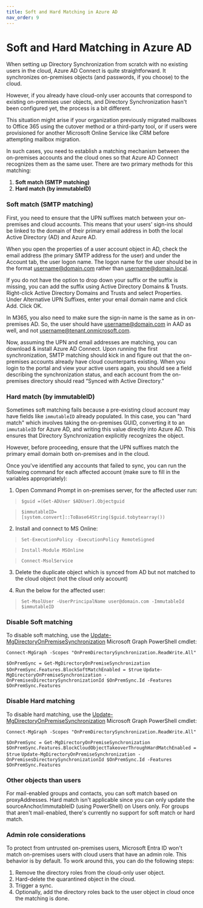 ```yaml
---
title: Soft and Hard Matching in Azure AD
nav_order: 9
---
```

# Soft and Hard Matching in Azure AD
When setting up Directory Synchronization from scratch with no existing users in the cloud, Azure AD Connect is quite straightforward. It synchronizes on-premises objects (and passwords, if you choose) to the cloud.

However, if you already have cloud-only user accounts that correspond to existing on-premises user objects, and Directory Synchronization hasn't been configured yet, the process is a bit different. 

This situation might arise if your organization previously migrated mailboxes to Office 365 using the cutover method or a third-party tool, or if users were provisioned for another Microsoft Online Service like CRM before attempting mailbox migration.

In such cases, you need to establish a matching mechanism between the on-premises accounts and the cloud ones so that Azure AD Connect recognizes them as the same user. There are two primary methods for this matching:

1. **Soft match (SMTP matching)**
2. **Hard match (by immutableID)**

### Soft match (SMTP matching)
First, you need to ensure that the UPN suffixes match between your on-premises and cloud accounts. This means that your users' sign-ins should be linked to the domain of their primary email address in both the local Active Directory (AD) and Azure AD.

When you open the properties of a user account object in AD, check the email address (the primary SMTP address for the user) and under the Account tab, the user logon name.
 The logon name for the user should be in the format username@domain.com rather than username@domain.local. 

If you do not have the option to drop down your suffix or the suffix is missing, you can add the suffix using Active Directory Domains & Trusts. Right-click Active Directory Domains and Trusts and select Properties. Under Alternative UPN Suffixes, enter your email domain name and click Add. Click OK.

In M365, you also need to make sure the sign-in name is the same as in on-premises AD.  So, the user should have username@domain.com in AAD as well, and not username@tenant.onmicrosoft.com.

Now, assuming the UPN and email addresses are matching, you can download & install Azure AD Connect. Upon running the first synchronization, SMTP matching should kick in and figure out that the on-premises accounts already have cloud counterparts existing.  When you login to the portal and view your active users again, you should see a field describing the synchronization status, and each account from the on-premises directory should read “Synced with Active Directory.”

### Hard match (by immutableID)

Sometimes soft matching fails because a pre-existing cloud account may have fields like `immutableID` already populated. In this case, you can "hard match" which involves taking the on-premises GUID, converting it to an `immutableID` for Azure AD, and writing this value directly into Azure AD. This ensures that Directory Synchronization explicitly recognizes the object.

However, before proceeding, ensure that the UPN suffixes match the primary email domain both on-premises and in the cloud. 

Once you've identified any accounts that failed to sync, you can run the following command for each affected account (make sure to fill in the variables appropriately):

1. Open Command Prompt in on-premises server, for the affected user run:

> `$guid =(Get-ADUser $ADUser).Objectguid`

> `$immutableID=[system.convert]::ToBase64String($guid.tobytearray())`

2. Install and connect to MS Online:

> `Set-ExecutionPolicy -ExecutionPolicy RemoteSigned`

> `Install-Module MSOnline`

> `Connect-MsolService`

3. Delete the duplicate object which is synced from AD but not matched to the cloud object (not the cloud only account)

4. Run the below for the affected user:

> `Set-MsolUser -UserPrincipalName user@domain.com -ImmutableId $immutableID`

### Disable Soft matching

To disable soft matching, use the [Update-MgDirectoryOnPremiseSynchronization](https://learn.microsoft.com/en-us/powershell/module/microsoft.graph.identity.directorymanagement/update-mgdirectoryonpremisesynchronization) Microsoft Graph PowerShell cmdlet:

`Connect-MgGraph -Scopes "OnPremDirectorySynchronization.ReadWrite.All"`

`$OnPremSync = Get-MgDirectoryOnPremiseSynchronization`
`$OnPremSync.Features.BlockSoftMatchEnabled = $true`
`Update-MgDirectoryOnPremiseSynchronization -OnPremisesDirectorySynchronizationId $OnPremSync.Id -Features $OnPremSync.Features`

### Disable Hard matching

To disable hard matching, use the [Update-MgDirectoryOnPremiseSynchronization](https://learn.microsoft.com/en-us/powershell/module/microsoft.graph.identity.directorymanagement/update-mgdirectoryonpremisesynchronization) Microsoft Graph PowerShell cmdlet:

`Connect-MgGraph -Scopes "OnPremDirectorySynchronization.ReadWrite.All"`

`$OnPremSync = Get-MgDirectoryOnPremiseSynchronization`
`$OnPremSync.Features.BlockCloudObjectTakeoverThroughHardMatchEnabled = $true`
`Update-MgDirectoryOnPremiseSynchronization -OnPremisesDirectorySynchronizationId $OnPremSync.Id -Features $OnPremSync.Features`

### Other objects than users

For mail-enabled groups and contacts, you can soft match based on proxyAddresses. Hard match isn't applicable since you can only update the sourceAnchor/immutableID (using PowerShell) on Users only. For groups that aren't mail-enabled, there's currently no support for soft match or hard match.

### Admin role considerations

To protect from untrusted on-premises users, Microsoft Entra ID won't match on-premises users with cloud users that have an admin role. This behavior is by default. To work around this, you can do the following steps:

1. Remove the directory roles from the cloud-only user object.
2. Hard-delete the quarantined object in the cloud.
3. Trigger a sync.
4. Optionally, add the directory roles back to the user object in cloud once the matching is done.



